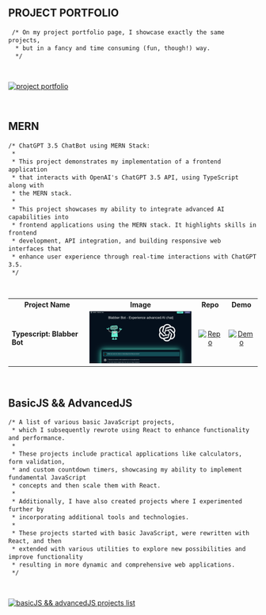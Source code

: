 ## PROJECT PORTFOLIO

```
 /* On my project portfolio page, I showcase exactly the same projects,
  * but in a fancy and time consuming (fun, though!) way.
  */
```

<br>

[![project portfolio](https://img.shields.io/badge/project_portfoliob-Link-28a745?style=for-the-badge&logo=github)](https://shcoobz.github.io/)

<br>

## MERN

```
/* ChatGPT 3.5 ChatBot using MERN Stack:
 *
 * This project demonstrates my implementation of a frontend application
 * that interacts with OpenAI's ChatGPT 3.5 API, using TypeScript along with
 * the MERN stack.
 *
 * This project showcases my ability to integrate advanced AI capabilities into
 * frontend applications using the MERN stack. It highlights skills in frontend
 * development, API integration, and building responsive web interfaces that
 * enhance user experience through real-time interactions with ChatGPT 3.5.
 */
```

<br>

<table style="width:100%">
  <tr>
    <th style="text-align: center;">Project Name</th>
    <th style="text-align: center;">Image</th> 
    <th style="text-align: center;">Repo</th>
    <th style="text-align: center;">Demo</th>

  </tr>
  <tr>
    <td><strong>Typescript: Blabber Bot</strong></td>
        <td style="text-align: center;"><img src="img/advancedJS_mern_blabber-bot.png" alt="Blabber Bot Image" width="250"></td> 
    <td style="text-align: center;">
      <a href="https://github.com/Shcoobz/advancedJS_mern_blabber-bot/"><img src="https://img.shields.io/badge/Repo-007bff?style=for-the-badge&logo=github" alt="Repo"></a>
    </td>
    <td style="text-align: center;">
      <a href="https://advancedjs-mern-blabber-bot.onrender.com/"><img src="https://img.shields.io/badge/Demo-28a745?style=for-the-badge&logo=chrome" alt="Demo"></a>
    </td>

  </tr>
</table>

<br>

## BasicJS && AdvancedJS

```
/* A list of various basic JavaScript projects,
 * which I subsequently rewrote using React to enhance functionality and performance.
 *
 * These projects include practical applications like calculators, form validation,
 * and custom countdown timers, showcasing my ability to implement fundamental JavaScript
 * concepts and then scale them with React.
 *
 * Additionally, I have also created projects where I experimented further by
 * incorporating additional tools and technologies.
 *
 * These projects started with basic JavaScript, were rewritten with React, and then
 * extended with various utilities to explore new possibilities and improve functionality
 * resulting in more dynamic and comprehensive web applications.
 */
```

<br>

[![basicJS && advancedJS projects list](https://img.shields.io/badge/basicJS_and_advancedJS_projects-List-28a745?style=for-the-badge&logo=github)](https://github.com/Shcoobz/list_basic-and-advanced-js-projects)
